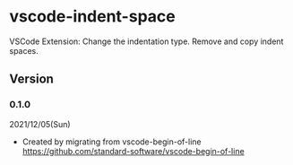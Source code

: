 # vscode-indent-space
VSCode Extension: Change the indentation type. Remove and copy indent spaces.

## Version

### 0.1.0
2021/12/05(Sun)
- Created by migrating from vscode-begin-of-line  
https://github.com/standard-software/vscode-begin-of-line
